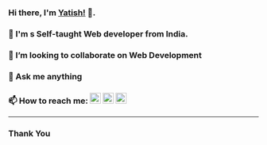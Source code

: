 ### Hi there, I'm [Yatish!](https://suwalka.github.io/yatish/) 👋.
### 🔭 I'm s Self-taught Web developer from India.
### 👯 I’m looking to collaborate on Web Development
### 💬 Ask me anything
### 📫 How to reach me: [<img src="https://cdn.jsdelivr.net/npm/simple-icons@v3/icons/linkedin.svg" width="22px" >](https://www.linkedin.com/in/yatish-1/) [<img src="https://cdn.jsdelivr.net/npm/simple-icons@v3/icons/twitter.svg" width="22px" >](https://twitter.com/yksuwalka) [<img src="https://cdn.jsdelivr.net/npm/simple-icons@v3/icons/gmail.svg" width="22px" >](mailto:yatishsuwalkays@gmail.com)
***********************************

### Thank You
